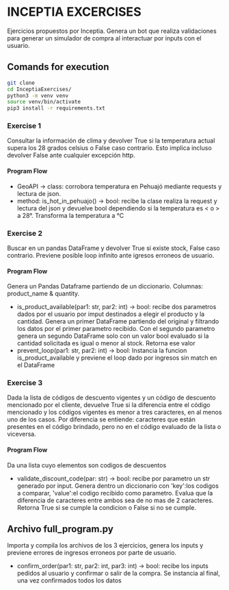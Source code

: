 # INCEPTIA EXCERCISES

Ejercicios propuestos por Inceptia. Genera un bot que realiza validaciones para generar un simulador de compra al interactuar por inputs con el usuario.

## Comands for execution

```sh
git clone
cd InceptiaExercises/
python3 -m venv venv
source venv/bin/activate
pip3 install -r requirements.txt
```

### Exercise 1

Consultar la información de clima y devolver True si la temperatura actual supera los 28 grados celsius o False caso contrario. Esto implica incluso devolver False ante cualquier excepción http.

#### Program Flow

- GeoAPI -> class: corrobora temperatura en Pehuajó mediante requests y lectura de json.
- method: is_hot_in_pehuajo() -> bool: recibe la clase realiza la request y lectura del json y devuelve bool dependiendo si la temperatura es < o > a 28°. Transforma la temperatura a °C


### Exercise 2

Buscar en un pandas DataFrame y devolver True si existe stock, False caso contrario.
Previene posible loop infinito ante igresos erroneos de usuario.

#### Program Flow

Genera un Pandas Dataframe partiendo de un diccionario. Columnas: product_name & quantity.
- is_product_available(par1: str, par2: int) -> bool: recibe dos parametros dados por el usuario por imput destinados a elegir el producto y la cantidad. Genera un primer DataFrame partiendo del original y filtrando los datos por el primer parametro recibido. Con el segundo parametro genera un segundo DataFrame solo con un valor bool evaluado si la cantidad solicitada es igual o menor al stock. Retorna ese valor
- prevent_loop(par1: str, par2: int) -> bool: Instancia la funcion is_product_available y previene el loop dado por ingresos sin match en el DataFrame


### Exercise 3

Dada la lista de códigos de descuento vigentes y un código de descuento mencionado por el cliente, devuelve True si la diferencia entre el código mencionado y los códigos vigentes es menor a tres caracteres, en al menos uno de los casos.
Por diferencia se entiende: caracteres que están presentes en el código brindado, pero no en el código evaluado de la lista o viceversa.

#### Program Flow

Da una lista cuyo elementos son codigos de descuentos
- validate_discount_code(par: str) -> bool: recibe por parametro un str generado por input. Genera dentro un diccionario con 'key':los codigos a comparar, 'value':el codigo recibido como parametro. Evalua que la diferencia de caracteres entre ambos sea de no mas de 2 caracteres. Retorna True si se cumple la condicion o False si no se cumple.


## Archivo full_program.py
Importa y compila los archivos de los 3 ejercicios, genera los inputs y previene errores de ingresos erroneos por parte de usuario.
- confirm_order(par1: str, par2: int, par3: int) -> bool: recibe los inputs pedidos al usuario y confirmar o salir de la compra. Se instancia al final, una vez confirmados todos los datos